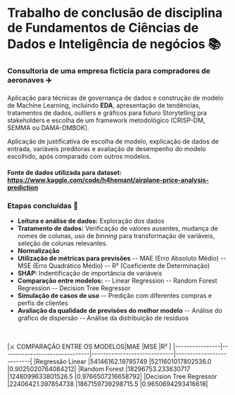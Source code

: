 # Trabalho de conclusão de disciplina de Fundamentos de Ciências de Dados e Inteligência de negócios 📚
### Consultoria de uma empresa fictícia para compradores de aeronaves ✈️

Aplicação para técnicas de governança de dados e construção de modelo de Machine Learning, incluindo **EDA**, apresentação de tendências, tratamentos de dados, outliers e gráficos para futuro Storytelling pra stakeholders e escolha de um framework metodológico (CRISP-DM, SEMMA ou DAMA-DMBOK).

Aplicação de justificativa de escolha de modelo, explicação de dados de entrada, variáveis preditoras e avaliação de desempenho do modelo escolhido, após comparado com outros modelos.

#### Fonte de dados utilizada para dataset: https://www.kaggle.com/code/h4hemant/airplane-price-analysis-prediction

### Etapas concluídas 🚀
- **Leitura e análise de dados:** Exploração dos dados
- **Tratamento de dados:** Verificação de valores ausentes, mudança de nomes de colunas, uso de *binning* para transformação de variáveis, seleção de colunas relevantes.
- **Normalização**
- **Utilização de métricas para previsões**
-- MAE (Erro Absoluto Médio)
-- MSE (Erro Quadrático Médio)
-- R² (Coeficiente de Determinação)
- **SHAP:** Indentificação de importância de variáveis
- **Comparação entre modelos:**
-- Linear Regression
-- Random Forest Regression
-- Decision Tree Regressor
- **Simulação de casos de uso**
-- Predição com diferentes compras e perfis de clientes
- **Avaliação da qualidade de previsões do melhor modelo**
-- Análise do gráfico de dispersão
-- Análise da distribuição de resíduos
  
<br></br>
|⚔️ COMPARAÇÃO ENTRE OS MODELOS|MAE                          |MSE                         |R²                           |
|----------------|-------------------------------|-----------------------------|--------------------------|
|Regressão Linear               |54146162.19785749       |5211601017802536.0           |0.9025020764084212|
|Random Forest                  |18296753.233630717      |1248099633801526.5           |0.9766507216658792|
|Decision Tree Regressor        |22406421.397854738      |1867159739298715.5           |0.9650694293416618|
